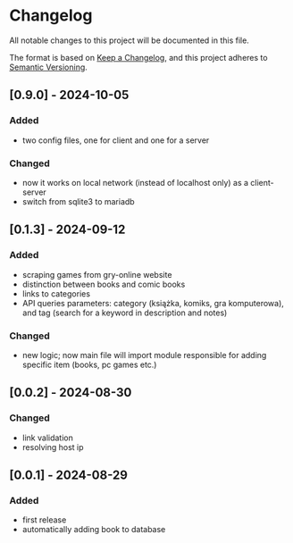 # Changelog

All notable changes to this project will be documented in this file.

The format is based on [Keep a Changelog](https://keepachangelog.com/en/1.1.0/),
and this project adheres to [Semantic Versioning](https://semver.org/spec/v2.0.0.html).

## [0.9.0] - 2024-10-05

### Added
- two config files, one for client and one for a server

### Changed
- now it works on local network (instead of localhost only) as a client-server
- switch from sqlite3 to mariadb



## [0.1.3] - 2024-09-12

### Added

- scraping games from gry-online website
- distinction between books and comic books
- links to categories
- API queries parameters: category (książka, komiks, gra komputerowa), and tag (search for a keyword in description and notes)

### Changed
- new logic; now main file will import module responsible for adding specific item (books, pc games etc.)


## [0.0.2] - 2024-08-30

### Changed
- link validation
- resolving host ip


## [0.0.1] - 2024-08-29

### Added

- first release
- automatically adding book to database

